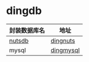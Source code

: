 # dingdb

| 封装数据库名                                 | 地址                     |
| -------------------------------------------- | ------------------------ |
| [nutsdb](https://github.com/xujiajun/nutsdb) | [dingnuts](./dingnuts)   |
| mysql                                        | [dingmysql](./dingmysql) |

